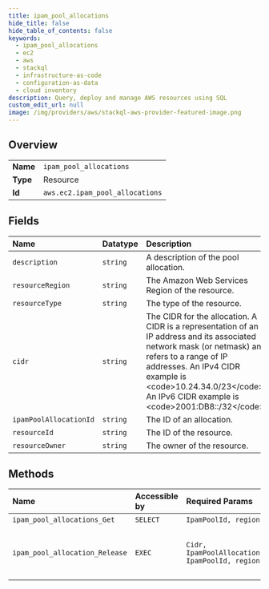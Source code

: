 ```yaml
---
title: ipam_pool_allocations
hide_title: false
hide_table_of_contents: false
keywords:
  - ipam_pool_allocations
  - ec2
  - aws    
  - stackql
  - infrastructure-as-code
  - configuration-as-data
  - cloud inventory
description: Query, deploy and manage AWS resources using SQL
custom_edit_url: null
image: /img/providers/aws/stackql-aws-provider-featured-image.png
---
```

  
    

## Overview
<table><tbody>
<tr><td><b>Name</b></td><td><code>ipam_pool_allocations</code></td></tr>
<tr><td><b>Type</b></td><td>Resource</td></tr>
<tr><td><b>Id</b></td><td><code>aws.ec2.ipam_pool_allocations</code></td></tr>
</tbody></table>

## Fields
| Name | Datatype | Description |
|:-----|:---------|:------------|
| `description` | `string` | A description of the pool allocation. |
| `resourceRegion` | `string` | The Amazon Web Services Region of the resource. |
| `resourceType` | `string` | The type of the resource. |
| `cidr` | `string` | The CIDR for the allocation. A CIDR is a representation of an IP address and its associated network mask (or netmask) and refers to a range of IP addresses. An IPv4 CIDR example is &lt;code&gt;10.24.34.0/23&lt;/code&gt;. An IPv6 CIDR example is &lt;code&gt;2001:DB8::/32&lt;/code&gt;. |
| `ipamPoolAllocationId` | `string` | The ID of an allocation. |
| `resourceId` | `string` | The ID of the resource. |
| `resourceOwner` | `string` | The owner of the resource. |
## Methods
| Name | Accessible by | Required Params | Description |
|:-----|:--------------|:----------------|:------------|
| `ipam_pool_allocations_Get` | `SELECT` | `IpamPoolId, region` | Get a list of all the CIDR allocations in an IPAM pool. |
| `ipam_pool_allocation_Release` | `EXEC` | `Cidr, IpamPoolAllocationId, IpamPoolId, region` | Release an allocation within an IPAM pool. You can only use this action to release manual allocations. To remove an allocation for a resource without deleting the resource, set its monitored state to false using &lt;a href="https://docs.aws.amazon.com/AWSEC2/latest/APIReference/API_ModifyIpamResourceCidr.html"&gt;ModifyIpamResourceCidr&lt;/a&gt;. For more information, see &lt;a href="/vpc/latest/ipam/release-pool-alloc-ipam.html"&gt;Release an allocation&lt;/a&gt; in the &lt;i&gt;Amazon VPC IPAM User Guide&lt;/i&gt;.  |

